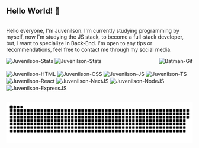 ## Hello World! 👋
<div style>
  <p style="display: inline-block;">
    Hello everyone, I'm Juvenilson. I'm currently studying programming by myself, now I'm studying the JS stack, to become a full-stack developer, but, I want to specialize in Back-End. I'm open to any tips or recommendations, feel free to contact me through my social media.
  </p>

  <img align="right" alt="Batman-Gif" src="https://i.pinimg.com/originals/30/12/14/301214ecd8e97739f0f8e2173fba0e49.gif">
</div>
<div>
  <img height="200em" src="https://github-readme-stats.vercel.app/api?username=DevJuvenilson&show_icons=true&theme=dark" alt="Juvenilson-Stats">
  <img height="200em" src="https://github-readme-stats.vercel.app/api/top-langs/?username=DevJuvenilson&layout=compact&theme=dark" alt="Juvenilson-Stats">
</div>

<div style="display: inline-block;"><br>
  <img align="center" src="https://cdn.jsdelivr.net/gh/devicons/devicon@latest/icons/html5/html5-original.svg" alt="Juvenilson-HTML" title="HTML" height="30" width="40">
  <img align="center" src="https://cdn.jsdelivr.net/gh/devicons/devicon@latest/icons/css3/css3-original.svg" alt="Juvenilson-CSS" title="CSS" height="30" width="40">
  <img align="center" src="https://cdn.jsdelivr.net/gh/devicons/devicon@latest/icons/javascript/javascript-original.svg" alt="Juvenilson-JS" title="JavaScript" height="30" width="40">
  <img align="center" src="https://cdn.jsdelivr.net/gh/devicons/devicon@latest/icons/typescript/typescript-original.svg" alt="Juvenilson-TS" title="TypeScript" height="30" width="40">
  <img align="center" src="https://cdn.jsdelivr.net/gh/devicons/devicon@latest/icons/react/react-original.svg" alt="Juvenilson-React" title="React" height="30" width="40">
  <img align="center" src="https://cdn.jsdelivr.net/gh/devicons/devicon@latest/icons/nextjs/nextjs-original.svg" alt="Juvenilson-NextJS" title="NextJS" height="30" width="40">
  <img align="center" src="https://cdn.jsdelivr.net/gh/devicons/devicon@latest/icons/nodejs/nodejs-original.svg" alt="Juvenilson-NodeJS" title="NodeJS" height="30" width="40">
  <img align="center" src="https://cdn.jsdelivr.net/gh/devicons/devicon@latest/icons/express/express-original.svg" alt="Juvenilson-ExpressJS" title="ExpressJS" height="30" width="40">
</div>

##

<picture align="center">
  <source media="(prefers-color-scheme: dark)" srcset="https://raw.githubusercontent.com/DevJuvenilson/DevJuvenilson/output/github-contribution-grid-snake-dark.svg">
  <source media="(prefers-color-scheme: light)" srcset="https://raw.githubusercontent.com/DevJuvenilson/DevJuvenilson/output/github-contribution-grid-snake-dark.svg">
  <img align="center" alt="github contribution grid snake animation" src="https://raw.githubusercontent.com/DevJuvenilson/DevJuvenilson/output/github-contribution-grid-snake.svg">
</picture>
